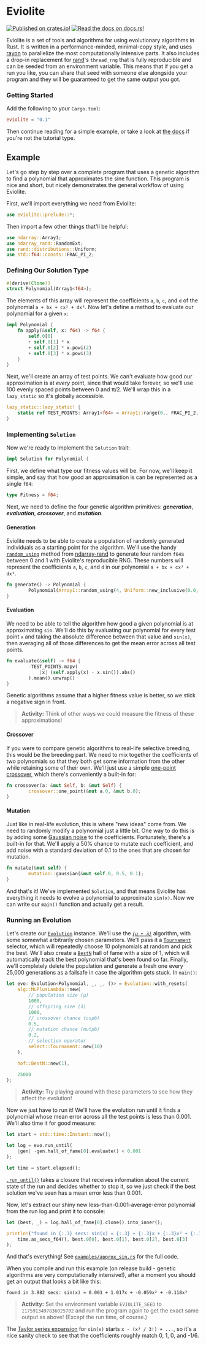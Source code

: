 # Eviolite
[![Published on crates.io!](https://img.shields.io/crates/v/eviolite?style=flat-square)](https://crates.io/crates/eviolite)
[![Read the docs on docs.rs!](https://img.shields.io/docsrs/eviolite?style=flat-square)](https://docs.rs/eviolite)

Eviolite is a set of tools and algorithms for using evolutionary algorithms in 
Rust. It is written in a performance-minded, minimal-copy style, and uses 
[rayon](https://crates.io/crates/rayon) to parallelize the most 
computationally intensive parts. It also includes a drop-in replacement for 
[rand](https://crates.io/crates/rand)'s `thread_rng` that is fully 
reproducible and can be seeded from an environment variable. This means that 
if you get a run you like, you can share that seed with someone else alongside 
your program and they will be guaranteed to get the same output you got.

### Getting Started
Add the following to your `Cargo.toml`: 

```toml
eviolite = "0.1"
```

Then continue reading for a simple example, or take a look at 
[the docs](https://docs.rs/eviolite) if you're not the tutorial type.

## Example
Let's go step by step over a complete program that uses a genetic algorithm to 
find a polynomial that approximates the sine function. This program is nice 
and short, but nicely demonstrates the general workflow of using Eviolite.

First, we'll import everything we need from Eviolite:

```rust
use eviolite::prelude::*;
```

Then import a few other things that'll be helpful:
```rust
use ndarray::Array1;
use ndarray_rand::RandomExt;
use rand::distributions::Uniform;
use std::f64::consts::FRAC_PI_2;
```

### Defining Our Solution Type
```rust
#[derive(Clone)]
struct Polynomial(Array1<f64>);
```
The elements of this array will represent the coefficients `a`, `b`, `c`, and 
`d` of the polynomial `a + bx + cx² + dx³`. Now let's define a method to 
evaluate our polynomial for a given `x`:

```rust
impl Polynomial {
    fn apply(&self, x: f64) -> f64 {
        self.0[0]
        + self.0[1] * x
        + self.0[2] * x.powi(2)
        + self.0[3] * x.powi(3)
    }
}
```

Next, we'll create an array of test points. We can't evaluate how good our 
approximation is at *every* point, since that would take forever, so we'll use 
100 evenly spaced points between 0 and &pi;/2. We'll wrap this in a 
`lazy_static` so it's globally accessible.
```rust
lazy_static::lazy_static! {
    static ref TEST_POINTS: Array1<f64> = Array1::range(0., FRAC_PI_2, FRAC_PI_2 / 100.);
}
```

### Implementing `Solution`
Now we're ready to implement the `Solution` trait:
```rust
impl Solution for Polynomial {
```

First, we define what type our fitness values will be. For now, we'll keep it 
simple, and say that how good an approximation is can be represented as a 
single `f64`:
```rust
type Fitness = f64;
```

Next, we need to define the four genetic algorithm primitives:
***generation***, ***evaluation***, ***crossover***, and ***mutation***. 

#### Generation
Eviolite needs to be able to create a population of randomly generated 
individuals as a starting point for the algorithm. We'll use the handy 
[`random_using`](https://docs.rs/ndarray-rand/*/ndarray_rand/trait.RandomExt.html#tymethod.random_using)
method from 
[ndarray-rand](https://crates.io/crates/ndarray-rand) 
to generate four random `f64`s between 0 and 1 with Eviolite's reproducible RNG.
These numbers will represent the coefficients `a`, `b`, `c`, and `d` in our 
polynomial `a + bx + cx² + dx³`.
```rust
fn generate() -> Polynomial {
        Polynomial(Array1::random_using(4, Uniform::new_inclusive(0.0, 1.0), &mut thread_rng()))
}
```

#### Evaluation
We need to be able to tell the algorithm how good a given polynomial is at 
approximating `sin`. We'll do this by evaluating our polynomial for every test 
point `x` and taking the absolute difference between that value and `sin(x)`, 
then averaging all of those differences to get the mean error across all test 
points.
```rust
fn evaluate(&self) -> f64 {
        -TEST_POINTS.mapv(
            |x| (self.apply(x) - x.sin()).abs()
        ).mean().unwrap()
}
```
Genetic algorithms assume that a higher fitness value is better, so we stick a 
negative sign in front.

> **Activity:** Think of other ways we could measure the fitness of these
> approximations!

#### Crossover
If you were to compare genetic algorithms to real-life selective breeding, this
would be the breeding part. We need to mix together the coefficients of two
polynomials so that they both get some information from the other while
retaining some of their own. We'll just use a simple
[one-point crossover](https://en.wikipedia.org/wiki/Crossover_(genetic_algorithm)#One-point_crossover),
which there's conveniently a built-in for:
```rust
fn crossover(a: &mut Self, b: &mut Self) {
        crossover::one_point(&mut a.0, &mut b.0);
}
```

#### Mutation
Just like in real-life evolution, this is where "new ideas" come from.
We need to randomly modify a polynomial just a little bit.
One way to do this is by adding some
[Gaussian noise](https://en.wikipedia.org/wiki/Gaussian_noise)
to the coefficients.
Fortunately, there's a built-in for that.
We'll apply a 50% chance to mutate each coefficient,
and add noise with a standard deviation of 0.1
to the ones that are chosen for mutation.
```rust
fn mutate(&mut self) {
        mutation::gaussian(&mut self.0, 0.5, 0.1);
}
```

And that's it! We've implemented `Solution`, and that means Eviolite has
everything it needs to evolve a polynomial to approximate `sin(x)`.
Now we can write our `main()` function and actually get a result.

### Running an Evolution
Let's create our
[`Evolution`](https://docs.rs/eviolite/*/eviolite/struct.Evolution.html)
instance. We'll use the
[*`(μ + λ)`*](https://docs.rs/eviolite/*/eviolite/alg/struct.MuPlusLambda.html)
algorithm, with some somewhat arbitrarily chosen parameters. We'll pass it a 
[`Tournament`](https://docs.rs/eviolite/*/eviolite/select/struct.Tournament.html)
selector, which will repeatedly choose 10 polynomials at random and pick the
best. We'll also create a
[`BestN`](https://docs.rs/eviolite/*/eviolite/hof/struct.BestN.html)
hall of fame with a size of 1, which will automatically track the best
polynomial that's been found so far. Finally, we'll completely delete the 
population and generate a fresh one every 25,000 generations as a failsafe in 
case the algorithm gets stuck. In `main()`:
```rust
let evo: Evolution<Polynomial, _, _, ()> = Evolution::with_resets(
    alg::MuPlusLambda::new(
        // population size (μ)
        1000,
        // offspring size (λ)
        1000,
        // crossover chance (cxpb)
        0.5,
        // mutation chance (mutpb)
        0.2,
        // selection operator
        select::Tournament::new(10)
    ),

    hof::BestN::new(1),

    25000
);
```

> **Activity:** Try playing around with these parameters to see how they affect
> the evolution!

Now we just have to run it! We'll have the evolution run until it finds a
polynomial whose mean error across all the test points is less than 0.001.
We'll also time it for good measure:
```rust
let start = std::time::Instant::now();

let log = evo.run_until(
    |gen| -gen.hall_of_fame[0].evaluate() < 0.001
);

let time = start.elapsed();
```

[`.run_until()`](https://docs.rs/eviolite/*/eviolite/struct.Evolution.html#method.run_until)
takes a closure that receives information about the current state of the run
and decides whether to stop it, so we just check if the best solution we've
seen has a mean error less than 0.001.

Now, let's extract our shiny new less-than-0.001-average-error polynomial from
the run log and print it to console:
```rust
let (best, _) = log.hall_of_fame[0].clone().into_inner();

println!("found in {:.3} secs: sin(x) ≈ {:.3} + {:.3}x + {:.3}x² + {:.3}x³",
    time.as_secs_f64(), best.0[0], best.0[1], best.0[2], best.0[3]
);
```

And that's everything! See
[`examples/approx_sin.rs`](https://github.com/jqkul/eviolite/blob/main/examples/approx_sin.rs)
for the full code.

When you compile and run this example (on release build - genetic algorithms
are very computationally intensive!), after a moment you should get an output
that looks a bit like this:
```
found in 3.982 secs: sin(x) ≈ 0.001 + 1.017x + -0.059x² + -0.118x³
```
> **Activity:** Set the environment variable `EVIOLITE_SEED` to `1175913497836025702` and run the program again to get the exact same output as above! (Except the run time, of course.)

The
[Taylor series expansion](https://en.wikipedia.org/wiki/Taylor_series#Trigonometric_functions)
for `sin(x)` starts `x - (x³ / 3!) + ...`, so it's a nice sanity check to see
that the coefficients roughly match 0, 1, 0, and -1/6. 
